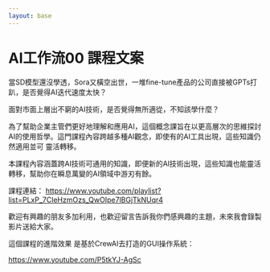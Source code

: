 ```yaml
---
layout: base
---
```


# AI工作流00 課程文案


當SD模型還沒學透，Sora又橫空出世，一堆fine-tune產品的公司直接被GPTs打趴，是否覺得AI迭代速度太快？

面對市面上層出不窮的AI技術，是否覺得無所適從，不知該學什麼？

為了幫助企業主管們更好地理解和應用AI，這個概念課旨在以更高層次的思維探討AI的使用哲學。這門課程內容跨越多種AI觀念，即使有的AI工具出現，這些知識仍然適用並可
靈活轉移。

本課程內容涵蓋跨AI技術可通用的知識，即便新的AI技術出現，這些知識也能靈活轉移，幫助你在瞬息萬變的AI領域中游刃有餘。

課程連結：
https://www.youtube.com/playlist?list=PLxP_7CleHzmOzs_QwOIpe7lBGjTkNUqr4

歡迎有興趣的朋友多加利用，也歡迎留言告訴我你們感興趣的主題，未來我會錄製影片送給大家。


這個課程的進階效果 是基於CrewAI去打造的GUI操作系統：

https://www.youtube.com/P5tkYJ-AgSc


